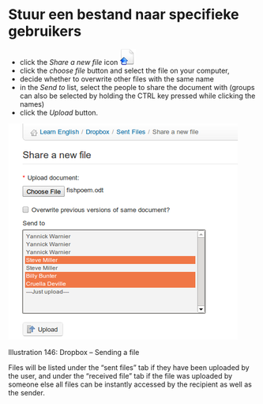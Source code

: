 # Stuur een bestand naar specifieke gebruikers

* click the _Share a new file_ icon ![](../../.gitbook/assets/graphics271%20%283%29.png)
* click the _choose file_ button and select the file on your computer,
* decide whether to overwrite other files with the same name
* in the _Send to_ list, select the people to share the document with \(groups can also be selected by holding the CTRL key pressed while clicking the names\)
* click the _Upload_ button.

![](../../.gitbook/assets/images203%20%284%29.png)

Illustration 146: Dropbox – Sending a file

Files will be listed under the “sent files” tab if they have been uploaded by the user, and under the “received file” tab if the file was uploaded by someone else all files can be instantly accessed by the recipient as well as the sender.

